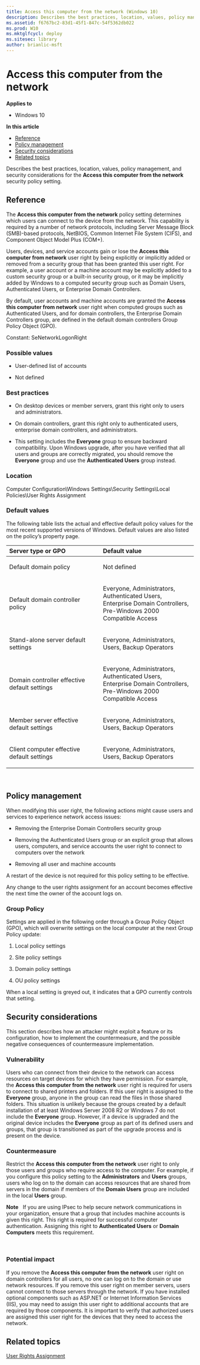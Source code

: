 ```yaml
---
title: Access this computer from the network (Windows 10)
description: Describes the best practices, location, values, policy management, and security considerations for the Access this computer from the network security policy setting.
ms.assetid: f6767bc2-83d1-45f1-847c-54f5362db022
ms.prod: W10
ms.mktglfcycl: deploy
ms.sitesec: library
author: brianlic-msft
---
```


# Access this computer from the network


**Applies to**

-   Windows 10

**In this article**

-   [Reference](#reference)
-   [Policy management](#policy_management)
-   [Security considerations](#security_considerations)
-   [Related topics](#related_topics)

Describes the best practices, location, values, policy management, and security considerations for the **Access this computer from the network** security policy setting.

## Reference


The **Access this computer from the network** policy setting determines which users can connect to the device from the network. This capability is required by a number of network protocols, including Server Message Block (SMB)-based protocols, NetBIOS, Common Internet File System (CIFS), and Component Object Model Plus (COM+).

Users, devices, and service accounts gain or lose the **Access this computer from network** user right by being explicitly or implicitly added or removed from a security group that has been granted this user right. For example, a user account or a machine account may be explicitly added to a custom security group or a built-in security group, or it may be implicitly added by Windows to a computed security group such as Domain Users, Authenticated Users, or Enterprise Domain Controllers.

By default, user accounts and machine accounts are granted the **Access this computer from network** user right when computed groups such as Authenticated Users, and for domain controllers, the Enterprise Domain Controllers group, are defined in the default domain controllers Group Policy Object (GPO).

Constant: SeNetworkLogonRight

### Possible values

-   User-defined list of accounts

-   Not defined

### Best practices

-   On desktop devices or member servers, grant this right only to users and administrators.

-   On domain controllers, grant this right only to authenticated users, enterprise domain controllers, and administrators.

-   This setting includes the **Everyone** group to ensure backward compatibility. Upon Windows upgrade, after you have verified that all users and groups are correctly migrated, you should remove the **Everyone** group and use the **Authenticated Users** group instead.

### Location

Computer Configuration\\Windows Settings\\Security Settings\\Local Policies\\User Rights Assignment

### Default values

The following table lists the actual and effective default policy values for the most recent supported versions of Windows. Default values are also listed on the policy’s property page.

<table>
<colgroup>
<col width="50%" />
<col width="50%" />
</colgroup>
<thead>
<tr class="header">
<th align="left">Server type or GPO</th>
<th align="left">Default value</th>
</tr>
</thead>
<tbody>
<tr class="odd">
<td align="left"><p>Default domain policy</p></td>
<td align="left"><p>Not defined</p></td>
</tr>
<tr class="even">
<td align="left"><p>Default domain controller policy</p></td>
<td align="left"><p>Everyone, Administrators, Authenticated Users, Enterprise Domain Controllers, Pre-Windows 2000 Compatible Access</p></td>
</tr>
<tr class="odd">
<td align="left"><p>Stand-alone server default settings</p></td>
<td align="left"><p>Everyone, Administrators, Users, Backup Operators</p></td>
</tr>
<tr class="even">
<td align="left"><p>Domain controller effective default settings</p></td>
<td align="left"><p>Everyone, Administrators, Authenticated Users, Enterprise Domain Controllers, Pre-Windows 2000 Compatible Access</p></td>
</tr>
<tr class="odd">
<td align="left"><p>Member server effective default settings</p></td>
<td align="left"><p>Everyone, Administrators, Users, Backup Operators</p></td>
</tr>
<tr class="even">
<td align="left"><p>Client computer effective default settings</p></td>
<td align="left"><p>Everyone, Administrators, Users, Backup Operators</p></td>
</tr>
</tbody>
</table>

 

## Policy management


When modifying this user right, the following actions might cause users and services to experience network access issues:

-   Removing the Enterprise Domain Controllers security group

-   Removing the Authenticated Users group or an explicit group that allows users, computers, and service accounts the user right to connect to computers over the network

-   Removing all user and machine accounts

A restart of the device is not required for this policy setting to be effective.

Any change to the user rights assignment for an account becomes effective the next time the owner of the account logs on.

### Group Policy

Settings are applied in the following order through a Group Policy Object (GPO), which will overwrite settings on the local computer at the next Group Policy update:

1.  Local policy settings

2.  Site policy settings

3.  Domain policy settings

4.  OU policy settings

When a local setting is greyed out, it indicates that a GPO currently controls that setting.

## Security considerations


This section describes how an attacker might exploit a feature or its configuration, how to implement the countermeasure, and the possible negative consequences of countermeasure implementation.

### Vulnerability

Users who can connect from their device to the network can access resources on target devices for which they have permission. For example, the **Access this computer from the network** user right is required for users to connect to shared printers and folders. If this user right is assigned to the **Everyone** group, anyone in the group can read the files in those shared folders. This situation is unlikely because the groups created by a default installation of at least Windows Server 2008 R2 or Windows 7 do not include the **Everyone** group. However, if a device is upgraded and the original device includes the **Everyone** group as part of its defined users and groups, that group is transitioned as part of the upgrade process and is present on the device.

### Countermeasure

Restrict the **Access this computer from the network** user right to only those users and groups who require access to the computer. For example, if you configure this policy setting to the **Administrators** and **Users** groups, users who log on to the domain can access resources that are shared from servers in the domain if members of the **Domain Users** group are included in the local **Users** group.

**Note**  
If you are using IPsec to help secure network communications in your organization, ensure that a group that includes machine accounts is given this right. This right is required for successful computer authentication. Assigning this right to **Authenticated Users** or **Domain Computers** meets this requirement.

 

### Potential impact

If you remove the **Access this computer from the network** user right on domain controllers for all users, no one can log on to the domain or use network resources. If you remove this user right on member servers, users cannot connect to those servers through the network. If you have installed optional components such as ASP.NET or Internet Information Services (IIS), you may need to assign this user right to additional accounts that are required by those components. It is important to verify that authorized users are assigned this user right for the devices that they need to access the network.

## Related topics


[User Rights Assignment](user-rights-assignment.md)

 

 





